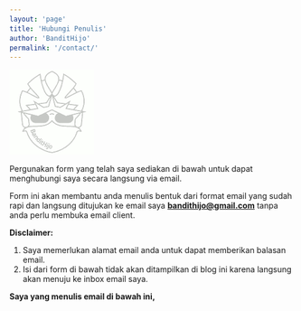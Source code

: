 ```yaml
---
layout: 'page'
title: 'Hubungi Penulis'
author: 'BanditHijo'
permalink: '/contact/'
---
```


<img class="post-body-img" src="/assets/img/logo/logo_blank.png" data-echo="/assets/img/banner/about.png" alt="banner">

Pergunakan form yang telah saya sediakan di bawah untuk dapat menghubungi saya secara langsung via email.

Form ini akan membantu anda menulis bentuk dari format email yang sudah rapi dan langsung ditujukan ke email saya **bandithijo@gmail.com** tanpa anda perlu membuka email client.

**Disclaimer:**
1. Saya memerlukan alamat email anda untuk dapat memberikan balasan email.
2. Isi dari form di bawah tidak akan ditampilkan di blog ini karena langsung akan menuju ke inbox email saya.

**Saya yang menulis email di bawah ini,**

<!-- www.123formbuilder.com script begins here -->
<script
type="text/javascript" defer src="//www.123formbuilder.com/embed/621641.js" data-role="form" data-default-width="650px"></script>


